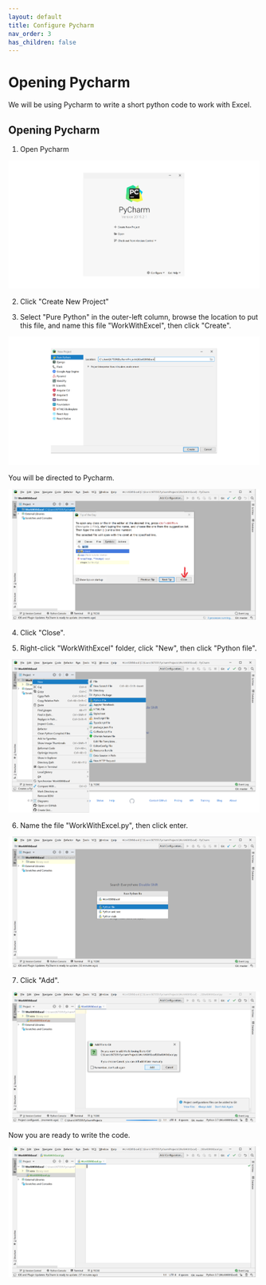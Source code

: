 ```yaml
---
layout: default
title: Configure Pycharm
nav_order: 3
has_children: false
---
```


# Opening Pycharm

We will be using Pycharm to write a short python code to work with Excel.

## Opening Pycharm

1) Open Pycharm

![Open](https://github.com/Phil-CST-BCIT/Phil-Antony-docs/blob/gh-pages/assets/images/open-pycharm.png?raw=true "Open")

2) Click "Create New Project"

3) Select "Pure Python" in the outer-left column, browse the location to put this file, and name this file "WorkWithExcel", then click "Create".

![Browse](https://github.com/Phil-CST-BCIT/Phil-Antony-docs/blob/gh-pages/assets/images/browse-and-name.png?raw=true "Browse")

You will be directed to Pycharm.

![Directed](https://github.com/Phil-CST-BCIT/Phil-Antony-docs/blob/gh-pages/assets/images/direct.png?raw=true "Directed")

4) Click "Close".

5) Right-click "WorkWithExcel" folder, click "New", then click "Python file".

![Click](https://github.com/Phil-CST-BCIT/Phil-Antony-docs/blob/gh-pages/assets/images/some-click.png?raw=true "Click")

6) Name the file "WorkWithExcel.py", then click enter.

![Naming](https://github.com/Phil-CST-BCIT/Phil-Antony-docs/blob/gh-pages/assets/images/naming.png?raw=true "Naming")

7) Click "Add".

![Git](https://github.com/Phil-CST-BCIT/Phil-Antony-docs/blob/gh-pages/assets/images/add-to-git.png?raw=true "Git")

Now you are ready to write the code.

![Blank](https://github.com/Phil-CST-BCIT/Phil-Antony-docs/blob/gh-pages/assets/images/blank.png?raw=true "Blank")
